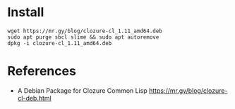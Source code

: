 # Install

    wget https://mr.gy/blog/clozure-cl_1.11_amd64.deb
    sudo apt purge sbcl slime && sudo apt autoremove
    dpkg -i clozure-cl_1.11_amd64.deb

# References

- A Debian Package for Clozure Common Lisp https://mr.gy/blog/clozure-cl-deb.html
